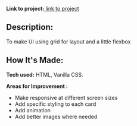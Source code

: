 **Link to project:**[  link to project](https://admirable-faun-6d75ba.netlify.app/)

## Description:
To make UI using grid for layout and a little flexbox

## How It's Made:

**Tech used:** HTML, Vanilla CSS.

**Areas for Improvement :**
<ul>
  <li> Make responsive at different screen sizes</li>
  <li> Add specific styling to each card</li>
  <li> Add animation</li>
  <li> Add better images where needed</li>
</ul>
